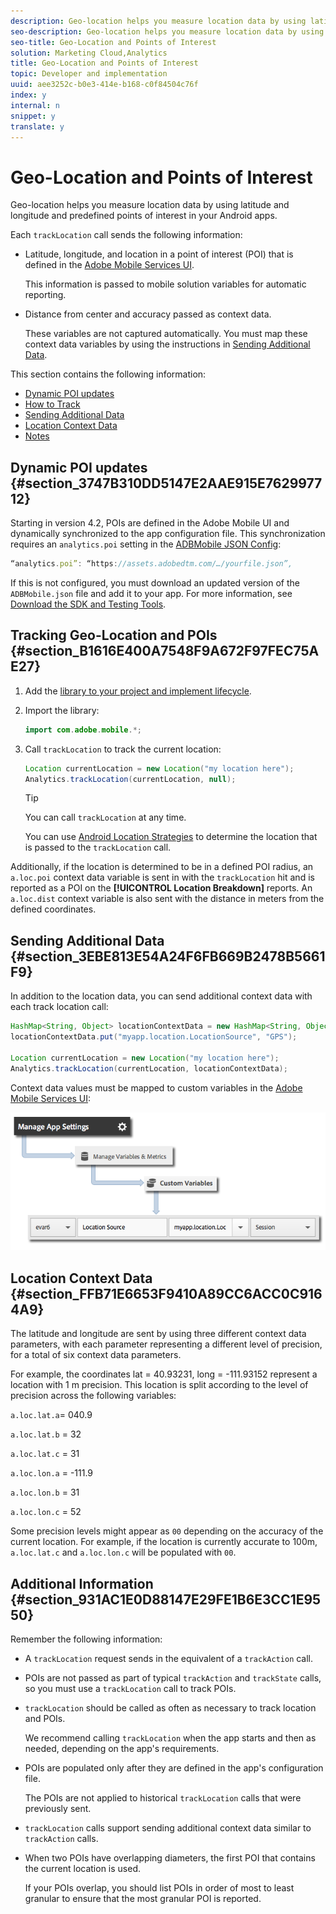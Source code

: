 ```yaml
---
description: Geo-location helps you measure location data by using latitude and longitude and predefined points of interest in your Android apps.
seo-description: Geo-location helps you measure location data by using latitude and longitude and predefined points of interest in your Android apps.
seo-title: Geo-Location and Points of Interest
solution: Marketing Cloud,Analytics
title: Geo-Location and Points of Interest
topic: Developer and implementation
uuid: aee3252c-b0e3-414e-b168-c0f84504c76f
index: y
internal: n
snippet: y
translate: y
---
```


# Geo-Location and Points of Interest

Geo-location helps you measure location data by using latitude and longitude and predefined points of interest in your Android apps.

Each `trackLocation` call sends the following information:

* Latitude, longitude, and location in a point of interest (POI) that is defined in the [Adobe Mobile Services UI](https://mobilemarketing.adobe.com).

  This information is passed to mobile solution variables for automatic reporting. 

* Distance from center and accuracy passed as context data.

  These variables are not captured automatically. You must map these context data variables by using the instructions in [Sending Additional Data](../location/geo_poi.md#section_3EBE813E54A24F6FB669B2478B5661F9).

This section contains the following information:

* [Dynamic POI updates](../location/geo_poi.md#section_3747B310DD5147E2AAE915E762997712) 
* [How to Track](../location/geo_poi.md#section_B1616E400A7548F9A672F97FEC75AE27) 
* [Sending Additional Data](../location/geo_poi.md#section_3EBE813E54A24F6FB669B2478B5661F9) 
* [Location Context Data](../location/geo_poi.md#section_FFB71E6653F9410A89CC6ACC0C9164A9) 
* [Notes](../location/geo_poi.md#section_931AC1E0D88147E29FE1B6E3CC1E9550)

## Dynamic POI updates {#section_3747B310DD5147E2AAE915E762997712}

Starting in version 4.2, POIs are defined in the Adobe Mobile UI and dynamically synchronized to the app configuration file. This synchronization requires an `analytics.poi` setting in the [ADBMobile JSON Config](../configuration/json_config/json_config.md#concept_0F700EEE71F94B44A0E4000E6C2DA7FB):

```js
“analytics.poi”: “https://assets.adobedtm.com/…/yourfile.json”,
```

If this is not configured, you must download an updated version of the `ADBMobile.json` file and add it to your app. For more information, see [Download the SDK and Testing Tools](../getting_started/requirements.md#section_044C17DF82BC4FD8A3E409C456CE9A46).

## Tracking Geo-Location and POIs {#section_B1616E400A7548F9A672F97FEC75AE27}

1. Add the [library to your project and implement lifecycle](../getting_started/dev_qs.md#concept_13176B6E37F547D6935E37125F457972). 
1. Import the library: 

   ```java
   import com.adobe.mobile.*;
   ```

1. Call `trackLocation` to track the current location: 

   ```java
   Location currentLocation = new Location("my location here"); 
   Analytics.trackLocation(currentLocation, null);
   ```

   >[!TIP]
   >
   >You can call `trackLocation` at any time.

   You can use [Android Location Strategies](http://developer.android.com/guide/topics/location/strategies.html) to determine the location that is passed to the `trackLocation` call.

Additionally, if the location is determined to be in a defined POI radius, an `a.loc.poi` context data variable is sent in with the `trackLocation` hit and is reported as a POI on the **[!UICONTROL Location Breakdown]** reports. An `a.loc.dist` context variable is also sent with the distance in meters from the defined coordinates.

## Sending Additional Data {#section_3EBE813E54A24F6FB669B2478B5661F9}

In addition to the location data, you can send additional context data with each track location call:

```java
HashMap<String, Object> locationContextData = new HashMap<String, Object>(); 
locationContextData.put("myapp.location.LocationSource", "GPS"); 
 
Location currentLocation = new Location("my location here"); 
Analytics.trackLocation(currentLocation, locationContextData);
```

Context data values must be mapped to custom variables in the [Adobe Mobile Services UI](https://mobilemarketing.adobe.com): 

![](assets/map-location-context-data.png)  

## Location Context Data {#section_FFB71E6653F9410A89CC6ACC0C9164A9}

The latitude and longitude are sent by using three different context data parameters, with each parameter representing a different level of precision, for a total of six context data parameters.

For example, the coordinates lat = 40.93231, long = -111.93152 represent a location with 1 m precision. This location is split according to the level of precision across the following variables:

`a.loc.lat.a`= 040.9

`a.loc.lat.b` = 32

`a.loc.lat.c` = 31

`a.loc.lon.a` = -111.9

`a.loc.lon.b` = 31

`a.loc.lon.c` = 52

Some precision levels might appear as `00` depending on the accuracy of the current location. For example, if the location is currently accurate to 100m, `a.loc.lat.c` and `a.loc.lon.c` will be populated with `00`.

## Additional Information {#section_931AC1E0D88147E29FE1B6E3CC1E9550}

Remember the following information:

* A `trackLocation` request sends in the equivalent of a `trackAction` call. 

* POIs are not passed as part of typical `trackAction` and `trackState` calls, so you must use a `trackLocation` call to track POIs. 

* `trackLocation` should be called as often as necessary to track location and POIs.

  We recommend calling `trackLocation` when the app starts and then as needed, depending on the app's requirements. 

* POIs are populated only after they are defined in the app's configuration file.

  The POIs are not applied to historical `trackLocation` calls that were previously sent. 
* `trackLocation` calls support sending additional context data similar to `trackAction` calls. 

* When two POIs have overlapping diameters, the first POI that contains the current location is used.

  If your POIs overlap, you should list POIs in order of most to least granular to ensure that the most granular POI is reported.

